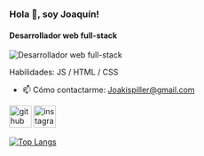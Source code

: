 ### Hola 👋, soy Joaquín!
#### Desarrollador web full-stack
![Desarrollador web full-stack](https://img.freepik.com/fotos-premium/ordenador-portatil-telefono-movil-tableta-digital-escritorio-oficina-azul-fondo-banner_118047-5371.jpg)


Habilidades: JS / HTML / CSS

- 📫 Cómo contactarme: Joakispiller@gmail.com 


[<img src='https://cdn.jsdelivr.net/npm/simple-icons@3.0.1/icons/github.svg' alt='github' height='40'>](https://github.com/Joakispiller)  [<img src='https://cdn.jsdelivr.net/npm/simple-icons@3.0.1/icons/instagram.svg' alt='instagram' height='40'>](https://www.instagram.com/Joaki_spiller/)  

[![Top Langs](https://github-readme-stats.vercel.app/api/top-langs/?username=Joakispiller)](https://github.com/anuraghazra/github-readme-stats)


